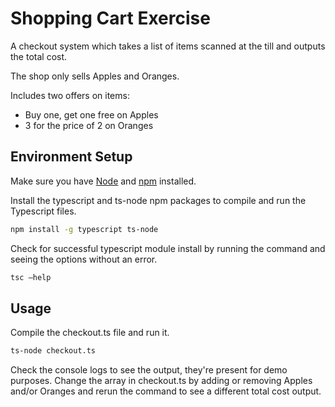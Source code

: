 # Shopping Cart Exercise

A checkout system which takes a list of items scanned at the till and outputs the total cost.

The shop only sells Apples and Oranges.

Includes two offers on items:

- Buy one, get one free on Apples
- 3 for the price of 2 on Oranges

## Environment Setup

Make sure you have [Node](https://nodejs.org/en/) and [npm](https://nodejs.org/en/) installed.

Install the typescript and ts-node npm packages to compile and run the Typescript files.

```bash
npm install -g typescript ts-node
```

Check for successful typescript module install by running the command and seeing the options without an error.

```bash
tsc —help
```

## Usage

Compile the checkout.ts file and run it.

```bash
ts-node checkout.ts
```

Check the console logs to see the output, they're present for demo purposes.
Change the array in checkout.ts by adding or removing Apples and/or Oranges and rerun the command to see a different total cost output.
